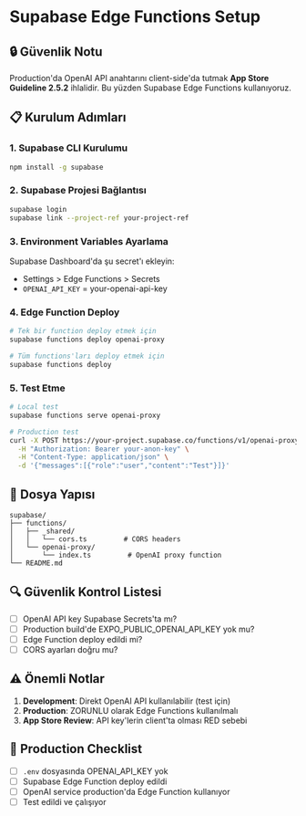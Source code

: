 # Supabase Edge Functions Setup

## 🔒 Güvenlik Notu
Production'da OpenAI API anahtarını client-side'da tutmak **App Store Guideline 2.5.2** ihlalidir. Bu yüzden Supabase Edge Functions kullanıyoruz.

## 📋 Kurulum Adımları

### 1. Supabase CLI Kurulumu
```bash
npm install -g supabase
```

### 2. Supabase Projesi Bağlantısı
```bash
supabase login
supabase link --project-ref your-project-ref
```

### 3. Environment Variables Ayarlama
Supabase Dashboard'da şu secret'ı ekleyin:
- Settings > Edge Functions > Secrets
- `OPENAI_API_KEY` = your-openai-api-key

### 4. Edge Function Deploy
```bash
# Tek bir function deploy etmek için
supabase functions deploy openai-proxy

# Tüm functions'ları deploy etmek için
supabase functions deploy
```

### 5. Test Etme
```bash
# Local test
supabase functions serve openai-proxy

# Production test
curl -X POST https://your-project.supabase.co/functions/v1/openai-proxy \
  -H "Authorization: Bearer your-anon-key" \
  -H "Content-Type: application/json" \
  -d '{"messages":[{"role":"user","content":"Test"}]}'
```

## 📁 Dosya Yapısı
```
supabase/
├── functions/
│   ├── _shared/
│   │   └── cors.ts         # CORS headers
│   └── openai-proxy/
│       └── index.ts         # OpenAI proxy function
└── README.md
```

## 🔍 Güvenlik Kontrol Listesi
- [ ] OpenAI API key Supabase Secrets'ta mı?
- [ ] Production build'de EXPO_PUBLIC_OPENAI_API_KEY yok mu?
- [ ] Edge Function deploy edildi mi?
- [ ] CORS ayarları doğru mu?

## ⚠️ Önemli Notlar
1. **Development**: Direkt OpenAI API kullanılabilir (test için)
2. **Production**: ZORUNLU olarak Edge Functions kullanılmalı
3. **App Store Review**: API key'lerin client'ta olması RED sebebi

## 🚀 Production Checklist
- [ ] `.env` dosyasında OPENAI_API_KEY yok
- [ ] Supabase Edge Function deploy edildi
- [ ] OpenAI service production'da Edge Function kullanıyor
- [ ] Test edildi ve çalışıyor